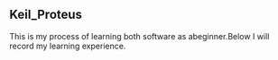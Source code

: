 ## Keil_Proteus  
This is my process of learning both software as abeginner.Below I will record my learning experience.
